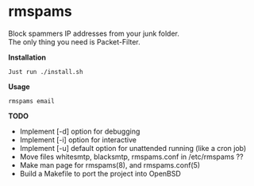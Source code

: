 <html>
<head>
<h1>rmspams</h1>
<p>Block spammers IP addresses from your junk folder.<br>
The only thing you need is Packet-Filter.</p>
</head>
<body>
<b>Installation</b>
<pre><code>Just run ./install.sh</code></pre>
<b>Usage</b>
<pre><code>rmspams email</code></pre>
</body>
<footer>
<b>TODO</b>
<ul>
<li>Implement [-d] option for debugging</li>
<li>Implement [-i] option for interactive</li>
<li>Implement [-u] default option for unattended running (like a cron job)</li>
<li>Move files whitesmtp, blacksmtp, rmspams.conf in /etc/rmspams ??</li>
<li>Make man page for rmspams(8), and rmspams.conf(5)</li>
<li>Build a Makefile to port the project into OpenBSD</li>
</ul>
</footer>
</html>
